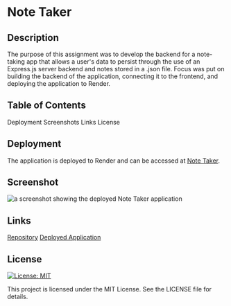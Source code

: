 # Note Taker

## Description
The purpose of this assignment was to develop the backend for a note-taking app that allows a user's data to persist through the use of an Express.js server backend and notes stored in a .json file. Focus was put on building the backend of the application, connecting it to the frontend, and deploying the application to Render.

## Table of Contents

Deployment
Screenshots
Links
License

## Deployment
The application is deployed to Render and can be accessed at [Note Taker](https://note-taker-ipvr.onrender.com).

## Screenshot
![a screenshot showing the deployed Note Taker application](image.png)

## Links
[Repository](https://github.com/Nihsad/note-taker)
[Deployed Application](https://note-taker-ipvr.onrender.com)

## License
[![License: MIT](https://img.shields.io/badge/License-MIT-yellow.svg)](https://opensource.org/licenses/MIT)

This project is licensed under the MIT License. See the LICENSE file for details. 